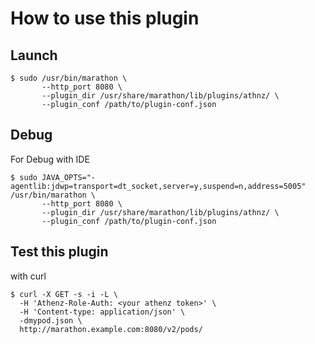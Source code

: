 # How to use this plugin

## Launch

```
$ sudo /usr/bin/marathon \
       --http_port 8080 \
       --plugin_dir /usr/share/marathon/lib/plugins/athnz/ \
       --plugin_conf /path/to/plugin-conf.json
```


## Debug

For Debug with IDE
```
$ sudo JAVA_OPTS="-agentlib:jdwp=transport=dt_socket,server=y,suspend=n,address=5005" /usr/bin/marathon \
       --http_port 8080 \
       --plugin_dir /usr/share/marathon/lib/plugins/athnz/ \
       --plugin_conf /path/to/plugin-conf.json
```

## Test this plugin

with curl
```
$ curl -X GET -s -i -L \
  -H 'Athenz-Role-Auth: <your athenz token>' \
  -H 'Content-type: application/json' \
  -dmypod.json \
  http://marathon.example.com:8080/v2/pods/
```
